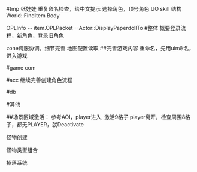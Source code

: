 #tmp
 纸娃娃
 重复命名检查，给中文提示
 选择角色，顶号角色
UO skill 结构
World::FindItem
Body

OPLInfo -- item.OPLPacket --Actor::DisplayPaperdollTo
#整体
概要登录流程，新角色，登录旧角色

zone跨服协调。细节完善
地图配置读取
##完善游戏内容
	重命名，先用uin命名，进入游戏


#game com

#acc
	继续完善创建角色流程

#db

#其他

##场景区域激活：
	参考AOI，player进入, 激活9格子
	player离开，检查周围8格子，都无PLAYER，就Deactivate

怪物创建

怪物类型组合

掉落系统
